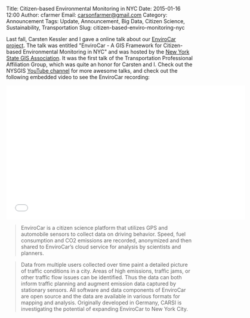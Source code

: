 Title: Citizen-based Environmental Monitoring in NYC
Date: 2015-01-16 12:00
Author: cfarmer
Email: carsonfarmer@gmail.com
Category: Announcement
Tags: Update, Announcement, Big Data, Citizen Science, Sustainability, Transportation
Slug: citizen-based-enviro-monitoring-nyc

Last fall, Carsten Kessler and I gave a online talk about our [EnviroCar project](https://envirocar.org).
The talk was entitled "EnviroCar - A GIS Framework for Citizen-based Environmental Monitoring in NYC"
and was hosted by the [New York State GIS Association](http://www.nysgis.net). It was the first talk of
the Transportation Professional Affiliation Group, which was quite an honor for Carsten and I. Check out
the NYSGIS [YouTube channel](https://www.youtube.com/user/NYSGISA) for more awesome talks, and check out 
the following embedded video to see the EnviroCar recording:

<iframe width="640" height="360" src="//www.youtube.com/embed/_rStGIgqTXg" frameborder="0" allowfullscreen></iframe>

> EnviroCar is a citizen science platform that utilizes GPS and automobile sensors to collect data 
> on driving behavior. Speed, fuel consumption and CO2 emissions are recorded, anonymized and then
> shared to EnviroCar’s cloud service for analysis by scientists and planners.

> Data from multiple users collected over time paint a detailed picture of traffic conditions in a
> city. Areas of high emissions, traffic jams, or other traffic flow issues can be identified. Thus
> the data can both inform traffic planning and augment emission data captured by stationary sensors.
> All software and data components of EnviroCar are open source and the data are available in various
> formats for mapping and analysis. Originally developed in Germany, CARSI is investigating the
> potential of expanding EnviroCar to New York City.

<!--more-->
